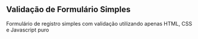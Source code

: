 ## Validação de Formulário Simples

Formulário de registro simples com validação utilizando apenas HTML, CSS e Javascript puro